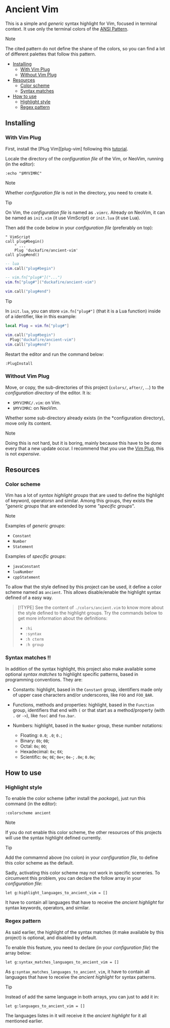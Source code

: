 [term-ansi]: https://en.wikipedia.org/wiki/ANSI_escape_code#3-bit_and_4-bit "Wikipedia page about"
[vim-plug]: https://junegunn.github.io/vim-plug/ "Official webpage"
[install-vim-plug]: https://junegunn.github.io/vim-plug/installation/ "Official tutorial"

# Ancient Vim

This is a simple and *generic* syntax highlight for Vim, focused in
terminal context. It use only the terminal colors of the [ANSI Pattern][term-ansi].

> [!NOTE]
> The cited pattern do not define the shane of the colors, so you can
> find a lot of different palettes that follow this pattern.

* [Installing](#installing)
	* [With Vim Plug](#with-vim-plug)
	* [Without Vim Plug](#without-vim-plug)
* [Resources](#resources)
	* [Color scheme](#color-scheme)
	* [Syntax matches](#syntax-matches)
* [How to use](#how-to-use)
	* [Highlight style](#highlight-style)
	* [Regex pattern](#regex-pattern)

## Installing

### With Vim Plug

First, install the [Plug Vim][plug-vim] following this [tutorial][install-vim-plug].

Locale the directory of the *configuration file* of the Vim, or
NeoVim, running (in the editor):

``` vimscript
:echo "$MYVIMRC"
```

> [!NOTE]
> Whether *configuration file* is not in the directory, you need to create
> it.

> [!TIP]
> On Vim, the *configuration file* is named as `.vimrc`. Already on
> NeoVim, it can be named as `init.vim` (it use VimScript) or `init.lua`
> (it use Lua).

Then add the code below in your *configuration file* (preferably on top):

``` vimscript
" VimScript
call plug#begin()
	" ...
	Plug 'duckafire/ancient-vim'
call plug#end()
```

``` lua
-- lua
vim.call("plug#begin")

-- vim.fn["plug#"]("...")
vim.fn["plug#"]("duckafire/ancient-vim")

vim.call("plug#end")
```

> [!TIP]
> In `init.lua`, you can store `vim.fn["plug#"]` (that it is
> a Lua function) inside of a identifier, like in this example:
>
> ``` lua
> local Plug = vim.fn["plug#"]
>
> vim.call("plug#begin")
> 	Plug("duckafire/ancient-vim")
> vim.call("plug#end")
> ```

Restart the editor and run the command below:

``` vimscript
:PlugInstall
```

### Without Vim Plug

Move, or copy, the sub-directories of this project (`colors/`, `after/`, ...) to the
*configuration directory* of the editor. It is:

* `$MYVIMRC/.vim`: on Vim.
* `$MYVIMRC`: on NeoVim.

Whether some sub-directory already exists (in the *configuration directory), move only its
content.

> [!NOTE]
> Doing this is not hard, but it is boring, mainly because this have to be done every
> that a new update occur. I recommend that you use the [Vim Plug][vim-plug], this is
> not *expensive*.

## Resources

### Color scheme

Vim has a lot of *syntax highlight groups* that are used to define the highlight of
keyword, operatorsn and similar. Among this groups, they exists the *"generic groups*
that are extended by some *"specific groups*".

> [!NOTE]
> Examples of *generic groups*:
>
> * `Constant`
> * `Number`
> * `Statement`
>
> Examples of *specific groups*:
>
> * `javaConstant`
> * `luaNumber`
> * `cppStatement`

To allow that the style defined by this project can be used, it define a color scheme
named as `ancient`. This allows disable/enable the highlight syntax defined of a easy way.

> [!TYPE]
> See the content of `./colors/ancient.vim` to know more about the style defined to the
> highlight groups. Try the commands below to get more information about the definitions:
>
> * `:hi`
> * `:syntax`
> * `:h cterm`
> * `:h group`

### Syntax matches !!

In addition of the syntax highlight, this project also make available some optional
*syntax matches* to highlight specific patterns, based in programming conventions.
They are:

* Constants: highlight, based in the `Constant` group, identifiers made only of upper case
characters and/or underscores, like `FOO` and `FOO_BAR`.

* Functions, methods and properties: highlight, based in the `Function` group, identifiers
that end with `(` or that start as a method/property (with `.` or `->`), like `foo(` and
`foo.bar`.

* Numbers: highlight, based in the `Number` group, these number notations:
	* Floating: `0.0`; `.0`; `0.`;
	* Binary: `0b`; `0B`;
	* Octal: `0o`; `0O`;
	* Hexadecimal: `0x`; `0X`;
	* Scientific: `0e`; `0E`; `0e+`; `0e-`; `.0e`; `0.0e`;

## How to use

### Highlight style

To enable the color scheme (after install the *package*), just run this command (in the
editor):

``` vimscript
:colorscheme ancient
```

> [!NOTE]
> If you do not enable this color scheme, the other resources of this projects will use the
> syntax highlight defined currently.

> [!TIP]
> Add the commamnd above (no colon) in your *configuration file*, to define this color scheme
> as the default.

Sadly, activating this color scheme may not work in specific sceneries. To circumvent this
problem, you can declare the follow array in your *configuration file*:

``` vimscript
let g:highlight_languages_to_ancient_vim = []
```

It have to contain all languages that have to receive the *ancient highlight* for syntax
keywords, operators, and similar.

### Regex pattern

As said earlier, the highlight of the syntax matches (it make available by this project) is
optional, and disabled by default.

To enable this feature, you need to declare (in your *configuration file*) the array below:

``` vimscript
let g:syntax_matches_languages_to_ancient_vim = []
```

As `g:syntax_matches_languages_to_ancient_vim`, it have to contain all languages that have
to receive the *ancient highlight* for syntax patterns.

> [!TIP]
> Instead of add the same language in both arrays, you can just to add it in:
>
> ``` vimscript
> let g:languages_to_ancient_vim = []
> ```
>
> The languages listes in it will receive it the *ancient highlight* for it all mentioned
> earlier.

